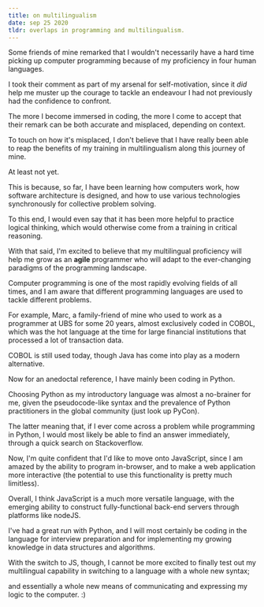```yaml
---
title: on multilingualism
date: sep 25 2020
tldr: overlaps in programming and multilingualism.
---
```


Some friends of mine remarked that I wouldn't necessarily have a hard time picking up computer programming because of my proficiency in four human languages. 

I took their comment as part of my arsenal for self-motivation, since it *did* help me muster up the courage to tackle an endeavour I had not previously had the confidence to confront.

The more I become immersed in coding, the more I come to accept that their remark can be both accurate and misplaced, depending on context. 

To touch on how it's misplaced, I don't believe that I have really been able to reap the benefits of my training in multilingualism along this journey of mine. 

At least not yet. 

This is because, so far, I have been learning how computers work, how software architecture is designed, and how to use various technologies synchronously for collective problem solving. 

To this end, I would even say that it has been more helpful to practice logical thinking, which would otherwise come from a training in critical reasoning.

With that said, I'm excited to believe that my multilingual proficiency will help me grow as an **agile** programmer who will adapt to the ever-changing paradigms of the programming landscape.

Computer programming is one of the most rapidly evolving fields of all times, and I am aware that different programming languages are used to tackle different problems. 

For example, Marc, a family-friend of mine who used to work as a programmer at UBS for some 20 years, almost exclusively coded in COBOL, which was the hot language at the time for large financial institutions that processed a lot of transaction data. 

COBOL is still used today, though Java has come into play as a modern alternative. 

Now for an anedoctal reference, I have mainly been coding in Python. 

Choosing Python as my introductory language was almost a no-brainer for me, given the pseudocode-like syntax and the prevalence of Python practitioners in the global community (just look up PyCon). 

The latter meaning that, if I ever come across a problem while programming in Python, I would most likely be able to find an answer immediately, through a quick search on Stackoverflow.

Now, I'm quite confident that I'd like to move onto JavaScript, since I am amazed by the ability to program in-browser, and to make a web application more interactive (the potential to use this functionality is pretty much limitless). 

Overall, I think JavaScript is a much more versatile language, with the emerging ability to construct fully-functional back-end servers through platforms like nodeJS. 

I've had a great run with Python, and I will most certainly be coding in the language for interview preparation and for implementing my growing knowledge in data structures and algorithms.

With the switch to JS, though, I cannot be more excited to finally test out my multilingual capability in switching to a language with a whole new syntax;

and essentially a whole new means of communicating and expressing my logic to the computer. :)
